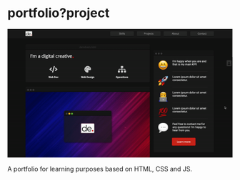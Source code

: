 # portfolio?project

<img src="images/previewgif.gif"/>

A portfolio for learning purposes based on HTML, CSS and JS.
